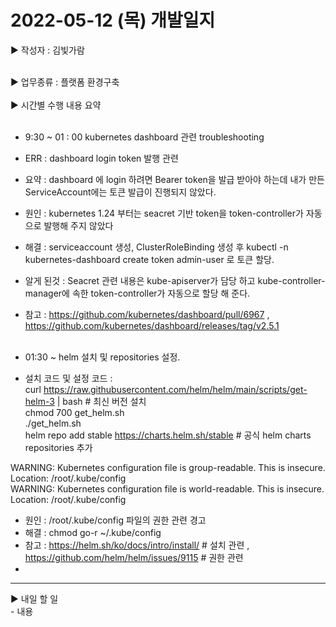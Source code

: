<h1>2022-05-12 (목) 개발일지</h1>

▶ 작성자 : 김빛가람<br><br>

▶ 업무종류 : 플랫폼 환경구축 <br><br>
▶ 시간별 수행 내용 요약 <br><br>
  - 9:30 ~ 01 : 00 kubernetes dashboard 관련 troubleshooting
  - ERR : dashboard login token 발행 관련
  - 요약 : dashboard 에 login 하려면 Bearer token을 발급 받아야 하는데 내가 만든 ServiceAccount에는 토큰 발급이 진행되지 않았다.
  - 원인 : kubernetes 1.24 부터는 seacret 기반 token을 token-controller가 자동으로 발행해 주지 않았다
  - 해결 : serviceaccount 생성, ClusterRoleBinding 생성 후 kubectl -n kubernetes-dashboard create token admin-user 로 토큰 할당.
  - 알게 된것 : Seacret 관련 내용은 kube-apiserver가 담당 하고 kube-controller-manager에 속한 token-controller가 자동으로 할당 해 준다.
  - 참고 : https://github.com/kubernetes/dashboard/pull/6967 , https://github.com/kubernetes/dashboard/releases/tag/v2.5.1 <br><br>

  - 01:30 ~ helm 설치 및 repositories 설정.
  - 설치 코드 및 설정 코드 : <br> 
                curl https://raw.githubusercontent.com/helm/helm/main/scripts/get-helm-3 | bash # 최신 버전 설치 <br>
                chmod 700 get_helm.sh <br>
                ./get_helm.sh <br>
                helm repo add stable https://charts.helm.sh/stable # 공식 helm charts repositories 추가 <br>
          
  WARNING: Kubernetes configuration file is group-readable. This is insecure. Location: /root/.kube/config <br>
  WARNING: Kubernetes configuration file is world-readable. This is insecure. Location: /root/.kube/config <br>
  - 원인 : /root/.kube/config 파일의 권한 관련 경고
  - 해결 : chmod go-r ~/.kube/config
  - 참고 : https://helm.sh/ko/docs/intro/install/    # 설치 관련 , https://github.com/helm/helm/issues/9115 # 권한 관련 <br>
  - 
<hr>
▶ 내일 할 일<br>
- 내용
